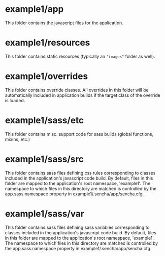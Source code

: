 # example1/app

This folder contains the javascript files for the application.

# example1/resources

This folder contains static resources (typically an `"images"` folder as well).

# example1/overrides

This folder contains override classes. All overrides in this folder will be 
automatically included in application builds if the target class of the override
is loaded.

# example1/sass/etc

This folder contains misc. support code for sass builds (global functions, 
mixins, etc.)

# example1/sass/src

This folder contains sass files defining css rules corresponding to classes
included in the application's javascript code build.  By default, files in this 
folder are mapped to the application's root namespace, 'example1'. The
namespace to which files in this directory are matched is controlled by the
app.sass.namespace property in example1/.sencha/app/sencha.cfg. 

# example1/sass/var

This folder contains sass files defining sass variables corresponding to classes
included in the application's javascript code build.  By default, files in this 
folder are mapped to the application's root namespace, 'example1'. The
namespace to which files in this directory are matched is controlled by the
app.sass.namespace property in example1/.sencha/app/sencha.cfg. 
